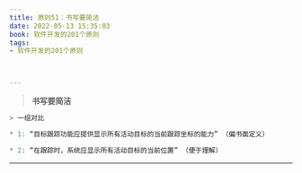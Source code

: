 ```yaml
---
title: 原则51：书写要简洁
date: 2022-05-13 15:35:03
book: 软件开发的201个原则
tags:
- 软件开发的201个原则



---
```


> **书写要简洁**



```javascript
> 一组对比

* 1: “目标跟踪功能应提供显示所有活动目标的当前跟踪坐标的能力” （偏书面定义）

* 2: “在跟踪时，系统应显示所有活动目标的当前位置” （便于理解）
```



---

